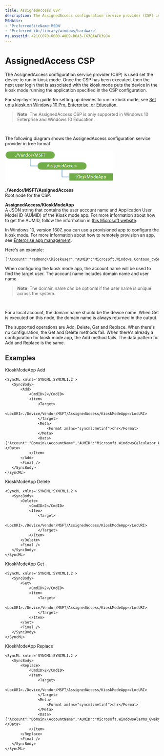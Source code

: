 ```yaml
---
title: AssignedAccess CSP
description: The AssignedAccess configuration service provider (CSP) is used set the device to run in kiosk mode.
MSHAttr:
- 'PreferredSiteName:MSDN'
- 'PreferredLib:/library/windows/hardware'
ms.assetid: 421CC07D-6000-48D9-B6A3-C638AAF83984
---
```


# AssignedAccess CSP


The AssignedAccess configuration service provider (CSP) is used set the device to run in kiosk mode. Once the CSP has been executed, then the next user login that is associated with the kiosk mode puts the device in the kiosk mode running the application specified in the CSP configuration.

For step-by-step guide for setting up devices to run in kiosk mode, see [Set up a kiosk on Windows 10 Pro, Enterprise, or Education.](http://go.microsoft.com/fwlink/p/?LinkID=722211)

> **Note**  The AssignedAccess CSP is only supported in Windows 10 Enterprise and Windows 10 Education.

 

The following diagram shows the AssignedAccess configuration service provider in tree format

![assignedaccess csp diagram](images/provisioning-csp-assignedaccess.png)

<a href="" id="--vendor-msft-assignedaccess"></a>**./Vendor/MSFT/AssignedAccess**  
Root node for the CSP.

<a href="" id="assignedaccess-kioskmodeapp"></a>**AssignedAccess/KioskModeApp**  
A JSON string that contains the user account name and Application User Model ID (AUMID) of the Kiosk mode app. For more information about how to get the AUMID, follow the information in [this Microsoft website](http://go.microsoft.com/fwlink/p/?LinkId=404220).

In Windows 10, version 1607, you can use a provisioned app to configure the kiosk mode. For more information about how to remotely provision an app, see [Enterprise app management](enterprise-app-management.md).

Here's an example:

``` syntax
{"Account":"redmond\\kioskuser","AUMID":"Microsoft.Windows.Contoso_cw5n1h2txyewy!Microsoft.ContosoApp.ContosoApp"}
```

When configuring the kiosk mode app, the account name will be used to find the target user. The account name includes domain name and user name.

> **Note**  The domain name can be optional if the user name is unique across the system.

 

For a local account, the domain name should be the device name. When Get is executed on this node, the domain name is always returned in the output.

The supported operations are Add, Delete, Get and Replace. When there's no configuration, the Get and Delete methods fail. When there's already a configuration for kiosk mode app, the Add method fails. The data pattern for Add and Replace is the same.

## Examples


KioskModeApp Add

``` syntax
<SyncML xmlns='SYNCML:SYNCML1.2'>
   <SyncBody>
       <Add>
           <CmdID>2</CmdID>
           <Item>
               <Target>
                   <LocURI>./Device/Vendor/MSFT/AssignedAccess/KioskModeApp</LocURI>
               </Target>
               <Meta>  
                   <Format xmlns="syncml:metinf">chr</Format>  
               </Meta>  
               <Data>{"Account":"Domain\\AccountName","AUMID":"Microsoft.WindowsCalculator_8wekyb3d8bbwe!App"}</Data>
           </Item>
       </Add>
       <Final />
   </SyncBody>
</SyncML>
```

KioskModeApp Delete

``` syntax
<SyncML xmlns='SYNCML:SYNCML1.2'>
   <SyncBody>
       <Delete>
           <CmdID>2</CmdID>
           <Item>
               <Target>
                   <LocURI>./Device/Vendor/MSFT/AssignedAccess/KioskModeApp</LocURI>
               </Target>
           </Item>
       </Delete>
       <Final />
   </SyncBody>
</SyncML>
```

KioskModeApp Get

``` syntax
<SyncML xmlns='SYNCML:SYNCML1.2'>
   <SyncBody>
       <Get>
           <CmdID>2</CmdID>
           <Item>
               <Target>
                   <LocURI>./Device/Vendor/MSFT/AssignedAccess/KioskModeApp</LocURI>
               </Target>
           </Item>
       </Get>
       <Final />
   </SyncBody>
</SyncML>
```

KioskModeApp Replace

``` syntax
<SyncML xmlns='SYNCML:SYNCML1.2'>
   <SyncBody>
       <Replace>
           <CmdID>2</CmdID>
           <Item>
               <Target>
                   <LocURI>./Device/Vendor/MSFT/AssignedAccess/KioskModeApp</LocURI>
               </Target>
               <Meta>  
                   <Format xmlns="syncml:metinf">chr</Format>  
               </Meta>  
               <Data>{"Account":"Domain\\AccountName","AUMID":"Microsoft.WindowsAlarms_8wekyb3d8bbwe!App"}</Data>
           </Item>
       </Replace>
       <Final />
   </SyncBody>
</SyncML>
```

 

 






